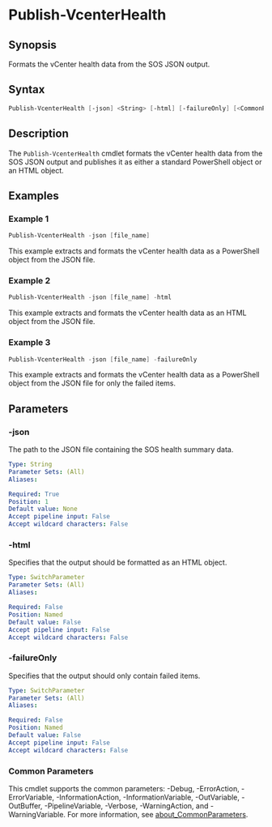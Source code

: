 # Publish-VcenterHealth

## Synopsis

Formats the vCenter health data from the SOS JSON output.

## Syntax

```powershell
Publish-VcenterHealth [-json] <String> [-html] [-failureOnly] [<CommonParameters>]
```

## Description

The `Publish-VcenterHealth` cmdlet formats the vCenter health data from the SOS JSON output and publishes it as either a standard PowerShell object or an HTML object.

## Examples

### Example 1

```powershell
Publish-VcenterHealth -json [file_name]
```

This example extracts and formats the vCenter health data as a PowerShell object from the JSON file.

### Example 2

```powershell
Publish-VcenterHealth -json [file_name] -html
```

This example extracts and formats the vCenter health data as an HTML object from the JSON file.

### Example 3

```powershell
Publish-VcenterHealth -json [file_name] -failureOnly
```

This example extracts and formats the vCenter health data as a PowerShell object from the JSON file for only the failed items.

## Parameters

### -json

The path to the JSON file containing the SOS health summary data.

```yaml
Type: String
Parameter Sets: (All)
Aliases:

Required: True
Position: 1
Default value: None
Accept pipeline input: False
Accept wildcard characters: False
```

### -html

Specifies that the output should be formatted as an HTML object.

```yaml
Type: SwitchParameter
Parameter Sets: (All)
Aliases:

Required: False
Position: Named
Default value: False
Accept pipeline input: False
Accept wildcard characters: False
```

### -failureOnly

Specifies that the output should only contain failed items.

```yaml
Type: SwitchParameter
Parameter Sets: (All)
Aliases:

Required: False
Position: Named
Default value: False
Accept pipeline input: False
Accept wildcard characters: False
```

### Common Parameters

This cmdlet supports the common parameters: -Debug, -ErrorAction, -ErrorVariable, -InformationAction, -InformationVariable, -OutVariable, -OutBuffer, -PipelineVariable, -Verbose, -WarningAction, and -WarningVariable. For more information, see [about_CommonParameters](http://go.microsoft.com/fwlink/?LinkID=113216).
